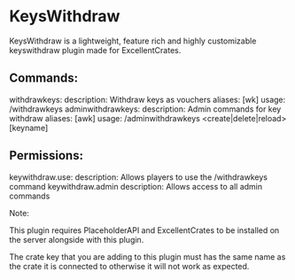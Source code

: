 # KeysWithdraw

 KeysWithdraw is a lightweight, feature rich and highly customizable keyswithdraw plugin made for ExcellentCrates.
 
 ## Commands:
  withdrawkeys:
    description: Withdraw keys as vouchers
    aliases: [wk]
    usage: /withdrawkeys <keyname> <amount>
  adminwithdrawkeys:
    description: Admin commands for key withdraw
    aliases: [awk]
    usage: /adminwithdrawkeys <create|delete|reload> [keyname]

## Permissions:
  keywithdraw.use:
    description: Allows players to use the /withdrawkeys command
  keywithdraw.admin 
  description: Allows access to all admin commands

Note:

This plugin requires PlaceholderAPI and ExcellentCrates to be installed on the server alongside with this plugin.

The crate key that you are adding to this plugin must has the same name as the crate it is connected to otherwise it will not work as expected.
